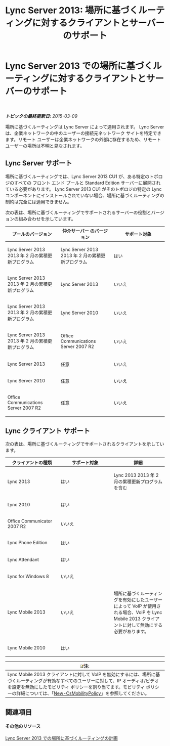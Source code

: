 ﻿---
title: 'Lync Server 2013: 場所に基づくルーティングに対するクライアントとサーバーのサポート'
TOCTitle: 場所に基づくルーティングに対するクライアントとサーバーのサポート
ms:assetid: 26c2ca3d-026d-4dd7-94fa-15ebb4406953
ms:mtpsurl: https://technet.microsoft.com/ja-jp/library/JJ994024(v=OCS.15)
ms:contentKeyID: 52056560
ms.date: 05/19/2016
mtps_version: v=OCS.15
ms.translationtype: HT
---

# Lync Server 2013 での場所に基づくルーティングに対するクライアントとサーバーのサポート

 

_**トピックの最終更新日:** 2015-03-09_

場所に基づくルーティングは Lync Server によって適用されます。 Lync Server は、企業ネットワークの中のユーザーの接続元ネットワーク サイトを特定できます。リモート ユーザーは企業ネットワークの外部に存在するため、リモート ユーザーの場所は不明と見なされます。

## Lync Server サポート

場所に基づくルーティングでは、Lync Server 2013 CU1 が、ある特定のトポロジのすべての フロント エンド プールと Standard Edition サーバーに展開されている必要があります。 Lync Server 2013 CU1 がそのトポロジの特定の Lync コンポーネントにインストールされていない場合、場所に基づくルーティングの制約は完全には適用できません。

次の表は、場所に基づくルーティングでサポートされるサーバーの役割とバージョンの組み合わせを示しています。


<table>
<colgroup>
<col style="width: 33%" />
<col style="width: 33%" />
<col style="width: 33%" />
</colgroup>
<thead>
<tr class="header">
<th>プールのバージョン</th>
<th>仲介サーバー のバージョン</th>
<th>サポート対象</th>
</tr>
</thead>
<tbody>
<tr class="odd">
<td><p>Lync Server 2013 2013 年 2 月の累積更新プログラム</p></td>
<td><p>Lync Server 2013 2013 年 2 月の累積更新プログラム</p></td>
<td><p>はい</p></td>
</tr>
<tr class="even">
<td><p>Lync Server 2013 2013 年 2 月の累積更新プログラム</p></td>
<td><p>Lync Server 2013</p></td>
<td><p>いいえ</p></td>
</tr>
<tr class="odd">
<td><p>Lync Server 2013 2013 年 2 月の累積更新プログラム</p></td>
<td><p>Lync Server 2010</p></td>
<td><p>いいえ</p></td>
</tr>
<tr class="even">
<td><p>Lync Server 2013 2013 年 2 月の累積更新プログラム</p></td>
<td><p>Office Communications Server 2007 R2</p></td>
<td><p>いいえ</p></td>
</tr>
<tr class="odd">
<td><p>Lync Server 2013</p></td>
<td><p>任意</p></td>
<td><p>いいえ</p></td>
</tr>
<tr class="even">
<td><p>Lync Server 2010</p></td>
<td><p>任意</p></td>
<td><p>いいえ</p></td>
</tr>
<tr class="odd">
<td><p>Office Communications Server 2007 R2</p></td>
<td><p>任意</p></td>
<td><p>いいえ</p></td>
</tr>
</tbody>
</table>


## Lync クライアント サポート

次の表は、場所に基づくルーティングでサポートされるクライアントを示しています。


<table>
<colgroup>
<col style="width: 33%" />
<col style="width: 33%" />
<col style="width: 33%" />
</colgroup>
<thead>
<tr class="header">
<th>クライアントの種類</th>
<th>サポート対象</th>
<th>詳細</th>
</tr>
</thead>
<tbody>
<tr class="odd">
<td><p>Lync 2013</p></td>
<td><p>はい</p></td>
<td><p>Lync 2013 2013 年 2 月の累積更新プログラムを含む</p></td>
</tr>
<tr class="even">
<td><p>Lync 2010</p></td>
<td><p>はい</p></td>
<td> </td>
</tr>
<tr class="odd">
<td><p>Office Communicator 2007 R2</p></td>
<td><p>いいえ</p></td>
<td> </td>
</tr>
<tr class="even">
<td><p>Lync Phone Edition</p></td>
<td><p>はい</p></td>
<td> </td>
</tr>
<tr class="odd">
<td><p>Lync Attendant</p></td>
<td><p>はい</p></td>
<td> </td>
</tr>
<tr class="even">
<td><p>Lync for Windows 8</p></td>
<td><p>いいえ</p></td>
<td> </td>
</tr>
<tr class="odd">
<td><p>Lync Mobile 2013</p></td>
<td><p>いいえ</p></td>
<td><p>場所に基づくルーティングを有効にしたユーザーによって VoIP が使用される場合、VoIP を Lync Mobile 2013 クライアントに対して無効にする必要があります。</p></td>
</tr>
<tr class="even">
<td><p>Lync Mobile 2010</p></td>
<td><p>はい</p></td>
<td> </td>
</tr>
</tbody>
</table>

  

<table>
<thead>
<tr class="header">
<th><img src="images/Gg412781.note(OCS.15).gif" title="note" alt="note" />注:</th>
</tr>
</thead>
<tbody>
<tr class="odd">
<td>Lync Mobile 2013 クライアントに対して VoIP を無効にするには、場所に基づくルーティングが有効なすべてのユーザーに対して、IP オーディオ/ビデオを設定を無効にしたモビリティ ポリシーを割り当てます。モビリティ ポリシーの詳細については、「<a href="https://docs.microsoft.com/en-us/powershell/module/skype/New-CsMobilityPolicy">New-CsMobilityPolicy</a>」を参照してください。</td>
</tr>
</tbody>
</table>


## 関連項目

#### その他のリソース

[Lync Server 2013 での場所に基づくルーティングの計画](lync-server-2013-planning-for-location-based-routing.md)

